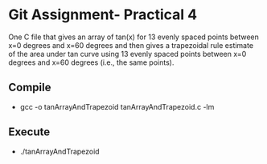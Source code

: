 # Git Assignment- Practical 4

One C file that gives an array of tan(x) for 13 evenly spaced points between x=0 degrees and x=60 degrees and then gives a trapezoidal rule estimate of the area under tan curve using 13 evenly spaced points between x=0 degrees and x=60 degrees (i.e., the same points).

## Compile
* gcc -o tanArrayAndTrapezoid tanArrayAndTrapezoid.c -lm

## Execute
* ./tanArrayAndTrapezoid
